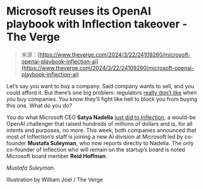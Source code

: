 <!--yml
category: 未分类
date: 2024-05-29 12:40:10
-->

# Microsoft reuses its OpenAI playbook with Inflection takeover - The Verge

> 来源：[https://www.theverge.com/2024/3/22/24109260/microsoft-openai-playbook-inflection-ai](https://www.theverge.com/2024/3/22/24109260/microsoft-openai-playbook-inflection-ai)

Let’s say you want to buy a company. Said company wants to sell, and you could afford it. But there’s one big problem: regulators [really don’t like](/23768244/ftc-microsoft-activision-blizzard-case-news-announcements) when you buy companies. You know they’ll fight like hell to block you from buying this one. What do you do?

You do what Microsoft CEO **Satya Nadella** [just did to Inflection](/2024/3/19/24105900/google-deepmind-microsoft-mustafa-suleyman-ai-ceo), a would-be OpenAI challenger that raised hundreds of millions of dollars and is, for all intents and purposes, no more. This week, both companies announced that most of Inflection’s staff is joining a new AI division at Microsoft led by co-founder **Mustafa Suleyman**, who now reports directly to Nadella. The only co-founder of Inflection who will remain on the startup’s board is noted Microsoft board member **Reid Hoffman**. 

*Mustafa Suleyman.*

Illustration by William Joel / The Verge